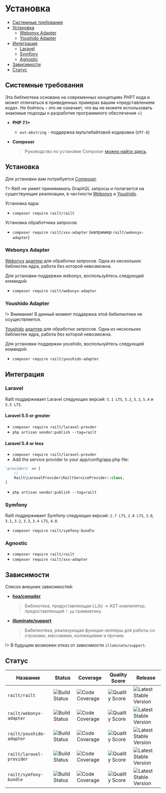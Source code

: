 # Установка

- [Системные требования](/ru/installation#системные-требования)
- [Установка](/ru/installation#установка)
    - [Webonyx Adapter](/ru/installation#webonyx-adapter)
    - [Youshido Adapter](/ru/installation#youshido-adapter)
- [Интеграция](/ru/installation#интеграция)
    - [Laravel](/ru/installation#laravel)
    - [Symfony](/ru/installation#symfony)
    - [Agnostic](/ru/installation#agnostic)
- [Зависимости](/ru/installation#зависимости)
- [Статус](/ru/installation#статус)

## Системные требования

Эта библиотека основана на современных концепциях PHP7 кода и может
отличаться в приведенных примерах вашим «представлением кода».
Не бойтесь - это не означает, что вы не можете использовать знакомые подходы
к разработке программного обеспечения =)

- **PHP 7.1+**
    - `ext-mbstring` - поддержка мультибайтовой кодировки (`UTF-8`)
    
- **Composer**
    > Руководство по установке Composer [можно найти здесь](https://getcomposer.org/download/).

## Установка

Для установки вам потребуется [Composer](https://getcomposer.org/download/).

?> Railt не умеет принимамать GraphQL запросы и полагается на существующие 
реализации, в частности [Webonyx](https://github.com/webonyx/graphql-php) и 
[Youshido](https://github.com/Youshido/GraphQL).

Установка ядра:
- `composer require railt/railt`

Установка обработчика запросов:
- `composer require railt/xxx-adapter` (например `railt/webonyx-adapter`)

### Webonyx Adapter

[Webonyx](https://github.com/webonyx/graphql-php) [адаптер](https://github.com/railt/webonyx-adapter) 
для обработки запросов. Одна из нескольких библиотек ядра, работа без которой невозможна.

Для установки поддержки webonyx, воспользуйтесь следующей командой:

- `composer require railt/webonyx-adapter`

### Youshido Adapter

!> Внимание! В данный момент поддержка этой бибилиотеки не осуществляется. 

[Youshido](https://github.com/Youshido/GraphQL) [адаптер](https://github.com/railt/youshido-adapter) 
для обработки запросов. Одна из нескольких библиотек ядра, работа без которой невозможна.

Для установки поддержки youshido, воспользуйтесь следующей командой:

- `composer require railt/youshido-adapter`

## Интеграция

### Laravel

Railt поддерживает Laravel следующих версий: `5.1 LTS`, `5.2`, `5.3`, `5.4` и `5.5 LTS`.

#### Laravel 5.5 or greater

- `composer require railt/laravel-provder`
- `php artisan vendor:publish --tag=railt`

#### Laravel 5.4 or less

- `composer require railt/laravel-provder`
- Add the service provider to your app/config/app.php file:
```php
'providers' => [
    // ...
    Railt\LaravelProvider\RailtServiceProvider::class,
]
```
- `php artisan vendor:publish --tag=railt`

### Symfony 

Railt поддерживает Symfony следующих версий: `2.7 LTS`, `2.8 LTS`, `3.0`, `3.1`, `3.2`, `3.3`, `3.4 LTS`, `4.0`.

- `composer require railt/symfony-bundle`

### Agnostic

- `composer require railt/railt`
- `composer require railt/xxx-adapter`
    
## Зависимости

Список внешних зависимостей:

- **[hoa/compiler](https://packagist.org/packages/hoa/compiler)**
    > Библиотека, предоставляющая LL(k) &rarr; AST компилятор, предоставляющий `*.pp` грамматику.
    
- **[illuminate/support](https://packagist.org/packages/illuminate/support)**
    > Бибилиотека, реализующая функции-хелперы для работы со строками, массивами, коллекциями и прочим.
    
!> В будущем возможен отказ от зависимости `illuminate/support`.
    
## Статус

| Название                  | Status        | Coverage      | Quality Score | Release |
|---------------------------|---------------|---------------|---------------|---------|
| `railt/railt`             | ![Build Status](https://travis-ci.org/railt/railt.svg?branch=master)            | ![Code Coverage](https://scrutinizer-ci.com/g/railt/railt/badges/coverage.png?b=master) | ![Quality Score](https://scrutinizer-ci.com/g/railt/railt/badges/quality-score.png?b=master) | ![Latest Stable Version](https://poser.pugx.org/railt/railt/version) |
| `railt/webonyx-adapter`   | ![Build Status](https://travis-ci.org/railt/webonyx-adapter.svg?branch=master)  | ![Code Coverage](https://scrutinizer-ci.com/g/railt/webonyx-adapter/badges/coverage.png?b=master) | ![Quality Score](https://scrutinizer-ci.com/g/railt/webonyx-adapter/badges/quality-score.png?b=master) | ![Latest Stable Version](https://poser.pugx.org/railt/webonyx-adapter/version) |
| `railt/youshido-adapter`  | ![Build Status](https://travis-ci.org/railt/youshido-adapter.svg?branch=master) | ![Code Coverage](https://scrutinizer-ci.com/g/railt/youshido-adapter/badges/coverage.png?b=master) | ![Quality Score](https://scrutinizer-ci.com/g/railt/youshido-adapter/badges/quality-score.png?b=master) | ![Latest Stable Version](https://poser.pugx.org/railt/youshido-adapter/version) |
| `railt/laravel-provider`  | ![Build Status](https://travis-ci.org/railt/laravel-provider.svg?branch=master) | ![Code Coverage](https://scrutinizer-ci.com/g/railt/laravel-provider/badges/coverage.png?b=master) | ![Quality Score](https://scrutinizer-ci.com/g/railt/laravel-provider/badges/quality-score.png?b=master) | ![Latest Stable Version](https://poser.pugx.org/railt/laravel-provider/version) |
| `railt/symfony-bundle`          | ![Build Status](https://travis-ci.org/railt/symfony-bundle.svg?branch=master)   | ![Code Coverage](https://scrutinizer-ci.com/g/railt/symfony-bundle/badges/coverage.png?b=master) | ![Quality Score](https://scrutinizer-ci.com/g/railt/symfony-bundle/badges/quality-score.png?b=master) | ![Latest Stable Version](https://poser.pugx.org/railt/symfony-bundle/version) |
